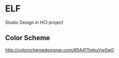 ELF
===

Studio Design in HCI project

Color Scheme
---
http://colorschemedesigner.com/#5A41TmhuVw0w0